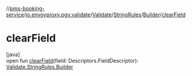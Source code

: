 //[pms-booking-service](../../../../../index.md)/[io.envoyproxy.pgv.validate](../../../index.md)/[Validate](../../index.md)/[StringRules](../index.md)/[Builder](index.md)/[clearField](clear-field.md)

# clearField

[java]\
open fun [clearField](clear-field.md)(field: Descriptors.FieldDescriptor): [Validate.StringRules.Builder](index.md)